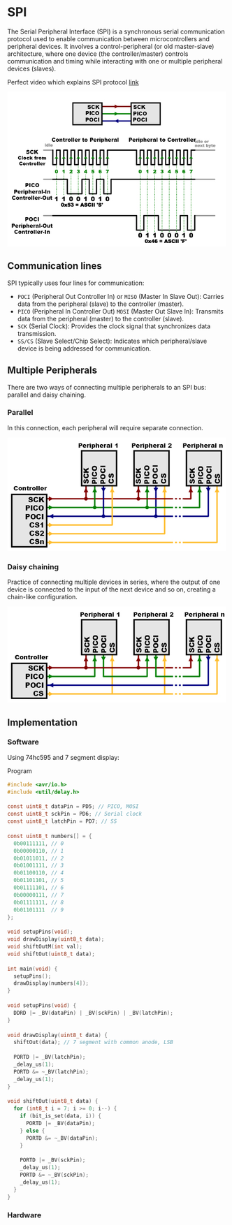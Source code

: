 # SPI
The Serial Peripheral Interface (SPI) is a synchronous serial communication protocol used to enable communication between microcontrollers and peripheral devices. It involves a control-peripheral (or old master-slave) architecture, where one device (the controller/master) controls communication and timing while interacting with one or multiple peripheral devices (slaves).

Perfect video which explains SPI protocol [link](https://www.youtube.com/watch?v=0nVNwozXsIc)

![SPI](./assets/spi.png)

## Communication lines
SPI typically uses four lines for communication:

- `POCI` (Peripheral Out Controller In) or `MISO` (Master In Slave Out): Carries data from the peripheral (slave) to the controller (master).
- `PICO` (Peripheral In Controller Out) `MOSI` (Master Out Slave In): Transmits data from the peripheral (master) to the controller (slave).
- `SCK` (Serial Clock): Provides the clock signal that synchronizes data transmission.
- `SS/CS` (Slave Select/Chip Select): Indicates which peripheral/slave device is being addressed for communication.

## Multiple Peripherals
There are two ways of connecting multiple peripherals to an SPI bus: parallel and daisy chaining.

### Parallel 
In this connection, each peripheral will require separate connection.

![parallel](./assets/spi-mupltiple.png)

### Daisy chaining
Practice of connecting multiple devices in series, where the output of one device is connected to the input of the next device and so on, creating a chain-like configuration.

![daisy-chain](./assets/spi-daisy-chain.jpg)

## Implementation

### Software
Using 74hc595 and 7 segment display:

Program
```c
#include <avr/io.h>
#include <util/delay.h>

const uint8_t dataPin = PD5; // PICO, MOSI
const uint8_t sckPin = PD6; // Serial clock
const uint8_t latchPin = PD7; // SS

const uint8_t numbers[] = {
  0b00111111, // 0
  0b00000110, // 1
  0b01011011, // 2
  0b01001111, // 3
  0b01100110, // 4
  0b01101101, // 5
  0b01111101, // 6
  0b00000111, // 7
  0b01111111, // 8
  0b01101111  // 9
};

void setupPins(void);
void drawDisplay(uint8_t data);
void shiftOutM(int val);
void shiftOut(uint8_t data);

int main(void) {
  setupPins();
  drawDisplay(numbers[4]);
}

void setupPins(void) {
  DDRD |= _BV(dataPin) | _BV(sckPin) | _BV(latchPin);
}

void drawDisplay(uint8_t data) {
  shiftOut(data); // 7 segment with common anode, LSB

  PORTD |= _BV(latchPin);
  _delay_us(1);
  PORTD &= ~_BV(latchPin);
  _delay_us(1);
}

void shiftOut(uint8_t data) {
  for (int8_t i = 7; i >= 0; i--) {
    if (bit_is_set(data, i)) {
      PORTD |= _BV(dataPin);
    } else {
      PORTD &= ~_BV(dataPin);
    }

    PORTD |= _BV(sckPin);
    _delay_us(1);
    PORTD &= ~_BV(sckPin);
    _delay_us(1);
  }
}
```

### Hardware